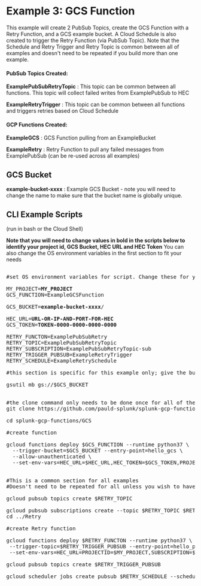 # Example 3: GCS Function

This example will create 2 PubSub Topics, create the GCS Function with a Retry Function, and a GCS example bucket. A Cloud Schedule is also created to trigger the Retry Function (via PubSub Topic). Note that the Schedule and Retry Trigger and Retry Topic is common between all of examples and doesn't need to be repeated if you build more than one example.


#### PubSub Topics Created:

**ExamplePubSubRetryTopic** : This topic can be common between all functions. This topic will collect failed writes from ExamplePubSub to HEC

**ExampleRetryTrigger** : This topic can be common between all functions and triggers retries based on Cloud Schedule

#### GCP Functions Created:

**ExampleGCS** : GCS Function pulling from an ExampleBucket 

**ExampleRetry** : Retry Function to pull any failed messages from ExamplePubSub (can be re-used across all examples)

## GCS Bucket

**example-bucket-xxxx** : Example GCS Bucket - note you will need to change the name to make sure that the bucket name is globally unique.


## CLI Example Scripts
(run in bash or the Cloud Shell)

**Note that you will need to change values in bold in the scripts below to identify your project id, GCS Bucket, HEC URL and HEC Token**
You can also change the OS environment variables in the first section to fit your needs

<pre>

#set OS environment variables for script. Change these for your deployment

MY_PROJECT=<strong>MY_PROJECT</strong>
GCS_FUNCTION=ExampleGCSFunction

GCS_BUCKET=<strong>example-bucket-xxxx</strong>/

HEC_URL=<strong>URL-OR-IP-AND-PORT-FOR-HEC</strong>
GCS_TOKEN=<strong>TOKEN-0000-0000-0000-0000</strong>

RETRY_FUNCTON=ExamplePubSubRetry
RETRY_TOPIC=ExamplePubSubRetryTopic
RETRY_SUBSCRIPTION=ExamplePubSubRetryTopic-sub
RETRY_TRIGGER_PUBSUB=ExampleRetryTrigger
RETRY_SCHEDULE=ExampleRetrySchedule

#this section is specific for this example only; give the bucket a global unique id

gsutil mb gs://$GCS_BUCKET


#the clone command only needs to be done once for all of the examples
git clone https://github.com/pauld-splunk/splunk-gcp-functions.git

cd splunk-gcp-functions/GCS

#create function

gcloud functions deploy $GCS_FUNCTION --runtime python37 \
  --trigger-bucket=$GCS_BUCKET --entry-point=hello_gcs \
  --allow-unauthenticated \
  --set-env-vars=HEC_URL=$HEC_URL,HEC_TOKEN=$GCS_TOKEN,PROJECTID=$MY_PROJECT,RETRY_TOPIC=$RETRY_TOPIC


#This is a common section for all examples
#Doesn't need to be repeated for all unless you wish to have separate PubSub Topics for retrying different events.

gcloud pubsub topics create $RETRY_TOPIC

gcloud pubsub subscriptions create --topic $RETRY_TOPIC $RETRY_SUBSCRIPTION
cd ../Retry

#create Retry function

gcloud functions deploy $RETRY_FUNCTON --runtime python37 \
 --trigger-topic=$RETRY_TRIGGER_PUBSUB --entry-point=hello_pubsub --allow-unauthenticated --timeout=120\
 --set-env-vars=HEC_URL=PROJECTID=$MY_PROJECT,SUBSCRIPTION=$RETRY_SUBSCRIPTION

gcloud pubsub topics create $RETRY_TRIGGER_PUBSUB

gcloud scheduler jobs create pubsub $RETRY_SCHEDULE --schedule "*/10 * * * *" --topic $RETRY_TRIGGER_PUBSUB --message-body "Retry"

</pre>
